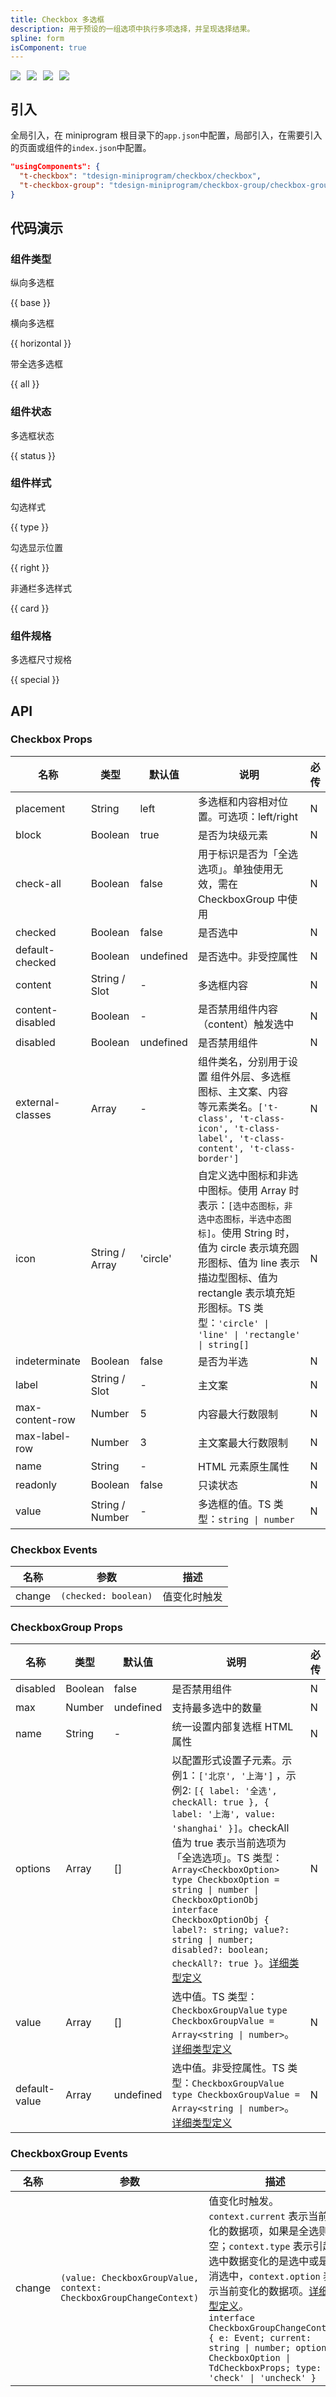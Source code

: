 ```yaml
---
title: Checkbox 多选框
description: 用于预设的一组选项中执行多项选择，并呈现选择结果。
spline: form
isComponent: true
---
```


<span class="coverages-badge" style="margin-right: 10px"><img src="https://img.shields.io/badge/coverages%3A%20lines-85%25-blue" /></span><span class="coverages-badge" style="margin-right: 10px"><img src="https://img.shields.io/badge/coverages%3A%20functions-87%25-blue" /></span><span class="coverages-badge" style="margin-right: 10px"><img src="https://img.shields.io/badge/coverages%3A%20statements-86%25-blue" /></span><span class="coverages-badge" style="margin-right: 10px"><img src="https://img.shields.io/badge/coverages%3A%20branches-76%25-red" /></span>

## 引入

全局引入，在 miniprogram 根目录下的`app.json`中配置，局部引入，在需要引入的页面或组件的`index.json`中配置。

```json
"usingComponents": {
  "t-checkbox": "tdesign-miniprogram/checkbox/checkbox",
  "t-checkbox-group": "tdesign-miniprogram/checkbox-group/checkbox-group"
}
```

## 代码演示

### 组件类型

纵向多选框

{{ base }}

横向多选框

{{ horizontal }}

带全选多选框

{{ all }}

### 组件状态

多选框状态

{{ status }}

### 组件样式

勾选样式

{{ type }}

勾选显示位置

{{ right }}

非通栏多选样式

{{ card }}

### 组件规格

多选框尺寸规格

{{ special }}

## API

### Checkbox Props

 名称               | 类型              | 默认值       | 说明                                                                                                                                                                            | 必传 
------------------|-----------------|-----------|-------------------------------------------------------------------------------------------------------------------------------------------------------------------------------|----
 placement        | String          | left      | 多选框和内容相对位置。可选项：left/right                                                                                                                                                     | N  
 block            | Boolean         | true      | 是否为块级元素                                                                                                                                                                       | N  
 check-all        | Boolean         | false     | 用于标识是否为「全选选项」。单独使用无效，需在 CheckboxGroup 中使用                                                                                                                                     | N  
 checked          | Boolean         | false     | 是否选中                                                                                                                                                                          | N  
 default-checked  | Boolean         | undefined | 是否选中。非受控属性                                                                                                                                                                    | N  
 content          | String / Slot   | -         | 多选框内容                                                                                                                                                                         | N  
 content-disabled | Boolean         | -         | 是否禁用组件内容（content）触发选中                                                                                                                                                         | N  
 disabled         | Boolean         | undefined | 是否禁用组件                                                                                                                                                                        | N  
 external-classes | Array           | -         | 组件类名，分别用于设置 组件外层、多选框图标、主文案、内容 等元素类名。`['t-class', 't-class-icon', 't-class-label', 't-class-content', 't-class-border']`                                                       | N  
 icon             | String / Array  | 'circle'  | 自定义选中图标和非选中图标。使用 Array 时表示：`[选中态图标，非选中态图标，半选中态图标]`。使用 String 时，值为 circle 表示填充圆形图标、值为 line 表示描边型图标、值为 rectangle 表示填充矩形图标。TS 类型：`'circle' \| 'line' \| 'rectangle' \| string[]` | N  
 indeterminate    | Boolean         | false     | 是否为半选                                                                                                                                                                         | N  
 label            | String / Slot   | -         | 主文案                                                                                                                                                                           | N  
 max-content-row  | Number          | 5         | 内容最大行数限制                                                                                                                                                                      | N  
 max-label-row    | Number          | 3         | 主文案最大行数限制                                                                                                                                                                     | N  
 name             | String          | -         | HTML 元素原生属性                                                                                                                                                                   | N  
 readonly         | Boolean         | false     | 只读状态                                                                                                                                                                          | N  
 value            | String / Number | -         | 多选框的值。TS 类型：`string \| number`                                                                                                                                                | N  

### Checkbox Events

 名称     | 参数                   | 描述     
--------|----------------------|--------
 change | `(checked: boolean)` | 值变化时触发 

### CheckboxGroup Props

 名称            | 类型      | 默认值       | 说明                                                                                                                                                                                                                                                                                                                                                                                                                                                      | 必传 
---------------|---------|-----------|---------------------------------------------------------------------------------------------------------------------------------------------------------------------------------------------------------------------------------------------------------------------------------------------------------------------------------------------------------------------------------------------------------------------------------------------------------|----
 disabled      | Boolean | false     | 是否禁用组件                                                                                                                                                                                                                                                                                                                                                                                                                                                  | N  
 max           | Number  | undefined | 支持最多选中的数量                                                                                                                                                                                                                                                                                                                                                                                                                                               | N  
 name          | String  | -         | 统一设置内部复选框 HTML 属性                                                                                                                                                                                                                                                                                                                                                                                                                                       | N  
 options       | Array   | []        | 以配置形式设置子元素。示例1：`['北京', '上海']` ，示例2: `[{ label: '全选', checkAll: true }, { label: '上海', value: 'shanghai' }]`。checkAll 值为 true 表示当前选项为「全选选项」。TS 类型：`Array<CheckboxOption>` `type CheckboxOption = string \| number \| CheckboxOptionObj` `interface CheckboxOptionObj { label?: string; value?: string \| number; disabled?: boolean; checkAll?: true }`。[详细类型定义](https://github.com/Tencent/tdesign-miniprogram/tree/develop/src/checkbox-group/type.ts) | N  
 value         | Array   | []        | 选中值。TS 类型：`CheckboxGroupValue` `type CheckboxGroupValue = Array<string \| number>`。[详细类型定义](https://github.com/Tencent/tdesign-miniprogram/tree/develop/src/checkbox-group/type.ts)                                                                                                                                                                                                                                                                     | N  
 default-value | Array   | undefined | 选中值。非受控属性。TS 类型：`CheckboxGroupValue` `type CheckboxGroupValue = Array<string \| number>`。[详细类型定义](https://github.com/Tencent/tdesign-miniprogram/tree/develop/src/checkbox-group/type.ts)                                                                                                                                                                                                                                                               | N  

### CheckboxGroup Events

 名称     | 参数                                                                 | 描述                                                                                                                                                                                                                                                                                                                                                                            
--------|--------------------------------------------------------------------|-------------------------------------------------------------------------------------------------------------------------------------------------------------------------------------------------------------------------------------------------------------------------------------------------------------------------------------------------------------------------------
 change | `(value: CheckboxGroupValue, context: CheckboxGroupChangeContext)` | 值变化时触发。`context.current` 表示当前变化的数据项，如果是全选则为空；`context.type` 表示引起选中数据变化的是选中或是取消选中，`context.option` 表示当前变化的数据项。[详细类型定义](https://github.com/Tencent/tdesign-miniprogram/tree/develop/src/checkbox-group/type.ts)。<br/>`interface CheckboxGroupChangeContext { e: Event; current: string \| number; option: CheckboxOption \| TdCheckboxProps; type: 'check' \| 'uncheck' }`<br/> 
